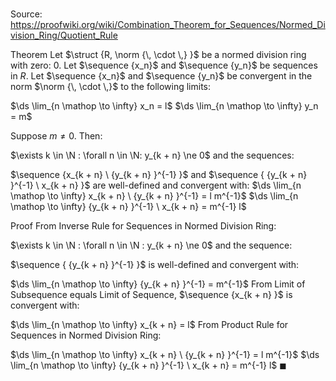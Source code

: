 # 

Source: https://proofwiki.org/wiki/Combination_Theorem_for_Sequences/Normed_Division_Ring/Quotient_Rule

Theorem
Let $\struct {R, \norm {\, \cdot \,} }$ be a normed division ring with zero: $0$.
Let $\sequence {x_n}$ and $\sequence {y_n}$ be sequences in $R$.
Let $\sequence {x_n}$ and $\sequence {y_n}$ be convergent in the norm $\norm {\, \cdot \,}$ to the following limits:

$\ds \lim_{n \mathop \to \infty} x_n = l$
$\ds \lim_{n \mathop \to \infty} y_n = m$

Suppose $m \ne 0$.
Then:

$\exists k \in \N : \forall n \in \N: y_{k + n} \ne 0$
and the sequences:

$\sequence {x_{k + n} \ {y_{k + n} }^{-1} }$ and $\sequence { {y_{k + n} }^{-1} \ x_{k + n} }$ are well-defined and convergent with:
$\ds \lim_{n \mathop \to \infty} x_{k + n} \ {y_{k + n} }^{-1} = l m^{-1}$
$\ds \lim_{n \mathop \to \infty} {y_{k + n} }^{-1} \ x_{k + n} = m^{-1} l$


Proof
From Inverse Rule for Sequences in Normed Division Ring:

$\exists k \in \N : \forall n \in \N : y_{k + n} \ne 0$
and the sequence:

$\sequence { {y_{k + n} }^{-1} }$
is well-defined and convergent with:

$\ds \lim_{n \mathop \to \infty} {y_{k + n} }^{-1} = m^{-1}$
From Limit of Subsequence equals Limit of Sequence, $\sequence {x_{k + n} }$ is convergent with:

$\ds \lim_{n \mathop \to \infty} x_{k + n} = l$
From Product Rule for Sequences in Normed Division Ring:

$\ds \lim_{n \mathop \to \infty} x_{k + n} \ {y_{k + n} }^{-1} = l m^{-1}$
$\ds \lim_{n \mathop \to \infty} {y_{k + n} }^{-1} \ x_{k + n} = m^{-1} l$
$\blacksquare$





